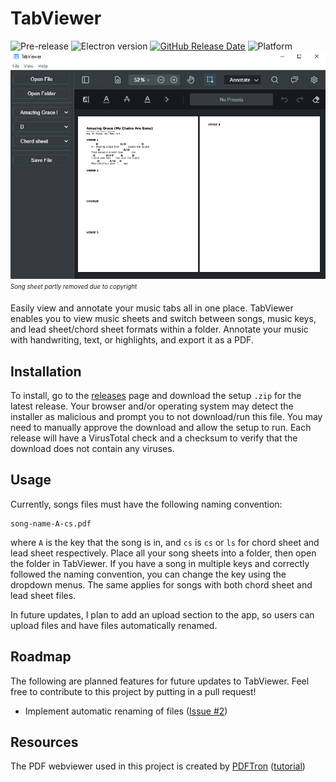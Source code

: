 # TabViewer

![Pre-release](https://img.shields.io/badge/status-pre--release-orange)
![Electron version](https://img.shields.io/badge/electron-v13.6.6-blue)
[![GitHub Release Date](https://img.shields.io/github/release-date/wrrnlim/TabViewer)](https://github.com/wrrnlim/TabViewer/releases)
![Platform](https://img.shields.io/badge/platform-win--32%20%7C%20win—64-lightgrey)
![Preview](./assets/img/preview.png)
<sub><sup>*Song sheet partly removed due to copyright*</sup></sub>

Easily view and annotate your music tabs all in one place. TabViewer enables you to view music sheets and switch between songs, music keys, and lead sheet/chord sheet formats within a folder. Annotate your music with handwriting, text, or highlights, and export it as a PDF.

## Installation

To install, go to the [releases](https://github.com/wrrnlim/TabViewer/releases/) page and download the setup `.zip` for the latest release. Your browser and/or operating system may detect the installer as malicious and prompt you to not download/run this file. You may need to manually approve the download and allow the setup to run. Each release will have a VirusTotal check and a checksum to verify that the download does not contain any viruses.

## Usage

Currently, songs files must have the following naming convention:

```text
song-name-A-cs.pdf
```

where `A` is the key that the song is in, and `cs` is `cs` or `ls` for chord sheet and lead sheet respectively. Place all your song sheets into a folder, then open the folder in TabViewer. If you have a song in multiple keys and correctly followed the naming convention, you can change the key using the dropdown menus. The same applies for songs with both chord sheet and lead sheet files.

In future updates, I plan to add an upload section to the app, so users can upload files and have files automatically renamed.

## Roadmap

The following are planned features for future updates to TabViewer. Feel free to contribute to this project by putting in a pull request!

- Implement automatic renaming of files ([Issue #2](https://github.com/wrrnlim/TabViewer/issues/2))

## Resources

The PDF webviewer used in this project is created by [PDFTron](https://github.com/PDFTron/webviewer-electron-sample/) ([tutorial](https://youtu.be/FyZ40lNE-pY))
